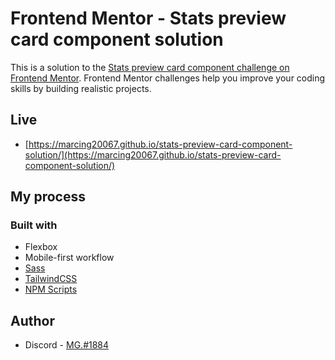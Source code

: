 # Frontend Mentor - Stats preview card component solution

This is a solution to the [Stats preview card component challenge on Frontend Mentor](https://www.frontendmentor.io/challenges/stats-preview-card-component-8JqbgoU62). Frontend Mentor challenges help you improve your coding skills by building realistic projects. 

## Live

- [https://marcing20067.github.io/stats-preview-card-component-solution/](https://marcing20067.github.io/stats-preview-card-component-solution/)

## My process

### Built with

- Flexbox
- Mobile-first workflow
- [Sass](https://sass-lang.com/)
- [TailwindCSS](https://tailwindcss.com/)
- [NPM Scripts](https://docs.npmjs.com/cli/v7/using-npm/scripts)

## Author

- Discord - [MG.#1884](https://discord.com/users/473846740286570496/)